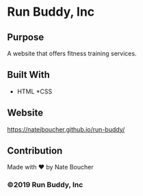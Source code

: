 # Run Buddy, Inc

## Purpose
A website that offers fitness training services.

## Built With
* HTML
*CSS

## Website
https://natejboucher.github.io/run-buddy/

## Contribution
Made with ❤️ by Nate Boucher
### ©️2019 Run Buddy, Inc 
